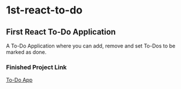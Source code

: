 # 1st-react-to-do

## First React To-Do Application

A To-Do Application where you can add, remove and set To-Dos to be marked as done.

### Finished Project Link
[To-Do App](https://1st-react-to-do.netlify.app)
